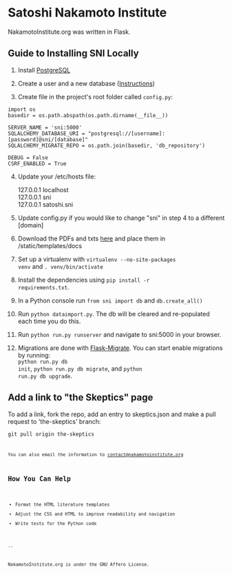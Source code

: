 Satoshi Nakamoto Institute
===========

NakamotoInstitute.org was written in Flask.


## Guide to Installing SNI Locally

1. Install [PostgreSQL](http://www.postgresql.org/)

2. Create a user and a new database ([Instructions](http://killtheyak.com/use-postgresql-with-django-flask/))

3. Create file in the project's root folder called <code>config.py</code>:

````
import os
basedir = os.path.abspath(os.path.dirname(__file__))

SERVER_NAME = 'sni:5000'
SQLALCHEMY_DATABASE_URI = "postgresql://[username]:[password]@sni/[database]"
SQLALCHEMY_MIGRATE_REPO = os.path.join(basedir, 'db_repository')

DEBUG = False
CSRF_ENABLED = True
````

4. Update your /etc/hosts file:

    127.0.0.1     localhost <br />
    127.0.0.1     sni <br />
    127.0.0.1     satoshi.sni <br />

5. Update config.py if you would like to change "sni" in step 4 to a different [domain]


6. Download the PDFs and txts [here](http://nakamotoinstitute.org/static/docs/sni-docs.zip) and place them in /static/templates/docs

7. Set up a virtualenv with <code>virtualenv --no-site-packages venv</code> and <code>. venv/bin/activate </code>

8. Install the dependencies using <code>pip install -r requirements.txt</code>.

9. In a Python console run <code>from sni import db</code> and <code>db.create_all()</code>

10. Run <code>python dataimport.py</code>. The db will be cleared and re-populated each time you do this.

11. Run <code>python run.py runserver</code> and navigate to sni:5000 in your browser.

12. Migrations are done with [Flask-Migrate](http://flask-migrate.readthedocs.org/en/latest/). You can start enable migrations by running:<br /> <code>python run.py db init</code>, <code>python run.py db migrate</code>, and <code>python run.py db upgrade</code>.


## Add a link to "the Skeptics" page

To add a link, fork the repo, add an entry to skeptics.json and make a pull request to 'the-skeptics' branch:

<code>git pull origin the-skeptics<code>

You can also email the information to contact@nakamotoinstitute.org


## How You Can Help

* Format the HTML literature templates
* Adjust the CSS and HTML to improve readability and navigation
* Write tests for the Python code

--

NakamotoInstitute.org is under the GNU Affero License.
